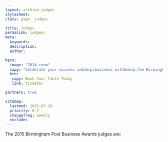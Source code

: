 ```yaml
---
layout: archive-judges
stylesheet:
class: page__judges

title: Judges
permalink: judges/
meta:
  keywords:
  description:
  author:

hero:
  image: "2014-room"
  copy: "Celebrate your success in&nbsp;business with&nbsp;the Birmingham&nbsp;Post"
  btn:
   copy: Book Your Table Today
   link: tickets/

partners: true

sitemap:
  lastmod: 2015-07-20
  priority: 0.7
  changefreq: weekly
  exclude:
---
```

The 2015 Birmingham Post Business Awards judges are:
